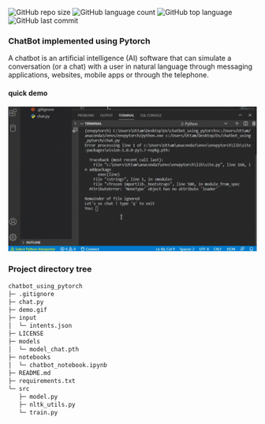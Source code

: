 ![GitHub repo size](https://img.shields.io/github/repo-size/Uttam580/chatbot_using_pytorch?style=plastic)
![GitHub language count](https://img.shields.io/github/languages/count/Uttam580/chatbot_using_pytorch?style=plastic)
![GitHub top language](https://img.shields.io/github/languages/top/Uttam580/chatbot_using_pytorch?style=plastic)
![GitHub last commit](https://img.shields.io/github/last-commit/Uttam580/chatbot_using_pytorch?color=red&style=plastic)


### ChatBot implemented using Pytorch

A chatbot is an artificial intelligence (AI) software that can simulate a conversation (or a chat) with a user in natural language through messaging applications, websites, mobile apps or through the telephone.

#### quick demo

![demo.gif](https://github.com/Uttam580/chatbot_using_pytorch/blob/master/demo.gif)





### Project directory tree 

```
chatbot_using_pytorch
├─ .gitignore
├─ chat.py
├─ demo.gif
├─ input
│  └─ intents.json
├─ LICENSE
├─ models
│  └─ model_chat.pth
├─ notebooks
│  └─ chatbot_notebook.ipynb
├─ README.md
├─ requirements.txt
└─ src
   ├─ model.py
   ├─ nltk_utils.py
   └─ train.py

```